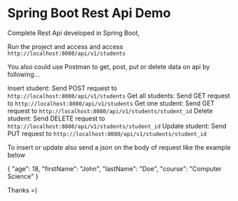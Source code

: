 # Spring Boot Rest Api Demo

Complete Rest Api developed in Spring Boot,

Run the project and access and access `http://localhost:8080/api/v1/students`

You also could use Postman to get, post, put or delete data on api by following...

Insert student: Send POST request to `http://localhost:8080/api/v1/students`
Get all students: Send GET request to `http://localhost:8080/api/v1/students`
Get one student: Send GET request to `http://localhost:8080/api/v1/students/student_id`
Delete student: Send DELETE request to `http://localhost:8080/api/v1/students/student_id`
Update student: Send PUT request to `http://localhost:8080/api/v1/students/student_id`

To insert or update also send a json on the body of request like the example below

{
  "age": 18,
  "firstName": "John",
  "lastName": "Doe",
  "course": "Computer Science"
}

Thanks =)
